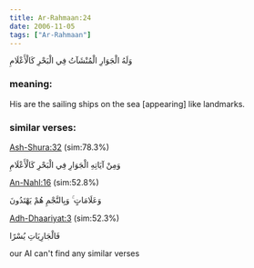 ```yaml
---
title: Ar-Rahmaan:24
date: 2006-11-05
tags: ["Ar-Rahmaan"]
---
```

وَلَهُ الْجَوَارِ الْمُنْشَآتُ فِي الْبَحْرِ كَالْأَعْلَامِ
### meaning: 
His are the sailing ships on the sea [appearing] like landmarks.
### similar verses: 

[Ash-Shura:32](/42/32) (sim:78.3%)

وَمِنْ آيَاتِهِ الْجَوَارِ فِي الْبَحْرِ كَالْأَعْلَامِ

[An-Nahl:16](/16/16) (sim:52.8%)

وَعَلَامَاتٍ ۚ وَبِالنَّجْمِ هُمْ يَهْتَدُونَ

[Adh-Dhaariyat:3](/51/3) (sim:52.3%)

فَالْجَارِيَاتِ يُسْرًا

our AI can't find any similar verses

